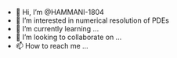 - 👋 Hi, I’m @HAMMANI-1804
- 👀 I’m interested in numerical resolution of PDEs 
- 🌱 I’m currently learning ...
- 💞️ I’m looking to collaborate on ...
- 📫 How to reach me ...

<!---
HAMMANI-1804/HAMMANI-1804 is a ✨ special ✨ repository because its `README.md` (this file) appears on your GitHub profile.
You can click the Preview link to take a look at your changes.
--->
